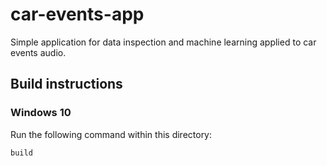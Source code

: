 # car-events-app
Simple application for data inspection and machine learning applied to car events audio.

## Build instructions

### Windows 10
Run the following command within this directory:

```build```